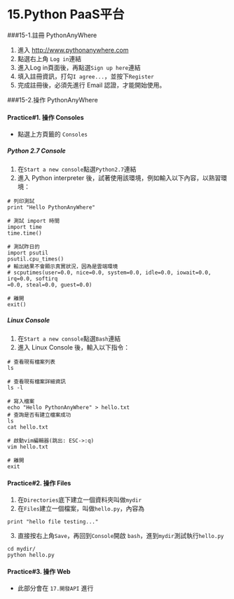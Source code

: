 # 15.Python PaaS平台

###15-1.註冊 PythonAnyWhere
  1. 進入 http://www.pythonanywhere.com 
  2. 點選右上角 `Log in`連結
  3. 進入Log in頁面後，再點選`Sign up here`連結
  4. 填入註冊資訊，打勾`I agree...`，並按下`Register`
  5. 完成註冊後，必須先進行 Email 認證，才能開始使用。

###15-2.操作 PythonAnyWhere
#### Practice#1. 操作 Consoles
  * 點選上方頁籤的 `Consoles`
##### Python 2.7 Console
  1. 在`Start a new console`點選`Python2.7`連結
  2. 進入 Python interpreter 後，試著使用該環境，例如輸入以下內容，以熟習環境：
```
# 列印測試
print "Hello PythonAnyWhere"
```
```
# 測試 import 時間
import time
time.time()
```
```
# 測試昨日的
import psutil
psutil.cpu_times()
# 輸出結果不會顯示真實狀況，因為是雲端環境
# scputimes(user=0.0, nice=0.0, system=0.0, idle=0.0, iowait=0.0, irq=0.0, softirq
=0.0, steal=0.0, guest=0.0)
```
```
# 離開
exit()
```

##### Linux Console
  1. 在`Start a new console`點選`Bash`連結
  2. 進入 Linux Console 後，輸入以下指令：
```
# 查看現有檔案列表
ls
```
```
# 查看現有檔案詳細資訊
ls -l
```
```
# 寫入檔案
echo "Hello PythonAnyWhere" > hello.txt
# 查詢是否有建立檔案成功
ls
cat hello.txt
```
```
# 啟動vim編輯器(跳出: ESC->:q)
vim hello.txt
```
```
# 離開
exit
```

#### Practice#2. 操作 Files
  1. 在`Directories`底下建立一個資料夾叫做`mydir`
  2. 在`Files`建立一個檔案，叫做`hello.py`，內容為
```
print "hello file testing..."
```
  3. 直接按右上角`Save`，再回到`Console`開啟 `bash`，進到`mydir`測試執行`hello.py`
```
cd mydir/
python hello.py
```

#### Practice#3. 操作 Web
  * 此部分會在 `17.開發API` 進行
